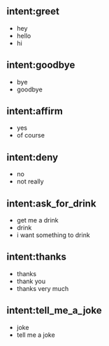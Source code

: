 ## intent:greet
- hey
- hello
- hi

## intent:goodbye
- bye
- goodbye

## intent:affirm
- yes
- of course

## intent:deny
- no
- not really

## intent:ask_for_drink
- get me a drink
- drink
- i want something to drink

## intent:thanks
- thanks
- thank you
- thanks very much

## intent:tell_me_a_joke
- joke
- tell me a joke
